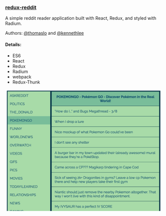 ### [redux-reddit](http://redux-reddit.surge.sh)

A simple reddit reader application built with React, Redux, and styled with Radium.

Authors: [@thomaslo](https://github.com/thomasjinlo) and [@kennethlee](https://github.com/kennethlee)

#### Details:

- ES6
- React
- Redux
- Radium
- webpack
- Redux-Thunk

<div align="center">
  <a href="http://redux-reddit.surge.sh"><img src="/img/reddit-screenshot.png" /></a>
</div>

